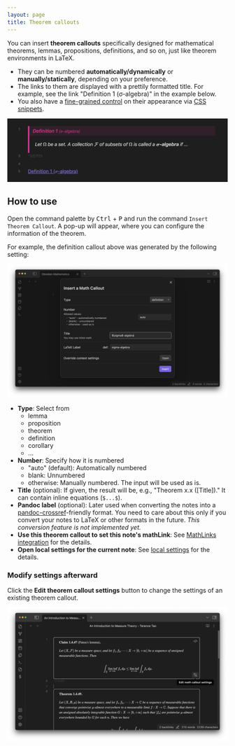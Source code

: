 ```yaml
---
layout: page
title: Theorem callouts
---
```


You can insert **theorem callouts** specifically designed for mathematical theorems, lemmas, propositions, definitions, and so on, just like theorem environments in LaTeX.

- They can be numbered **automatically/dynamically** or **manually/statically**, depending on your preference.
- The links to them are displayed with a prettily formatted title. For example, see the link "Definition 1 (σ-algebra)" in the example below.
- You also have a [fine-grained control](style-your-theorems.md) on their appearance via [CSS snippets](https://help.obsidian.md/Extending+Obsidian/CSS+snippets).

![Example Result](fig/math_callouts_1.png)

## How to use

Open the command palette by <kbd>Ctrl</kbd> + <kbd>P</kbd> and run the command `Insert Theorem Callout`.
A pop-up will appear, where you can configure the information of the theorem.

For example, the definition callout above was generated by the following setting:

![Example Settings](fig/math_callouts_2.png)

- **Type**: Select from
  - lemma
  - proposition
  - theorem
  - definition
  - corollary
  - ...
- **Number**: Specify how it is numbered
  - "auto" (default): Automatically numbered
  - blank: Unnumbered
  - otherwise: Manually numbered. The input will be used as is.
- **Title** (optional): If given, the result will be, e.g., "Theorem x.x ([Title])." It can contain inline equations (`$...$`).
- **Pandoc label** (optional): Later used when converting the notes into a [pandoc-crossref](https://github.com/lierdakil/pandoc-crossref)-friendly format. You need to care about this only if you convert your notes to LaTeX or other formats in the future. *This conversion feature is not implemented yet.*
- **Use this theorem callout to set this note's mathLink**: See [MathLinks integration](mathlinks) for the details.
- **Open local settings for the current note**: See [local settings](context-settings) for the details.

### Modify settings afterward

Click the **Edit theorem callout settings** button to change the settings of an existing theorem callout.

![Edit theorem callout settings button](fig/edit-math-callout-settings.png)
